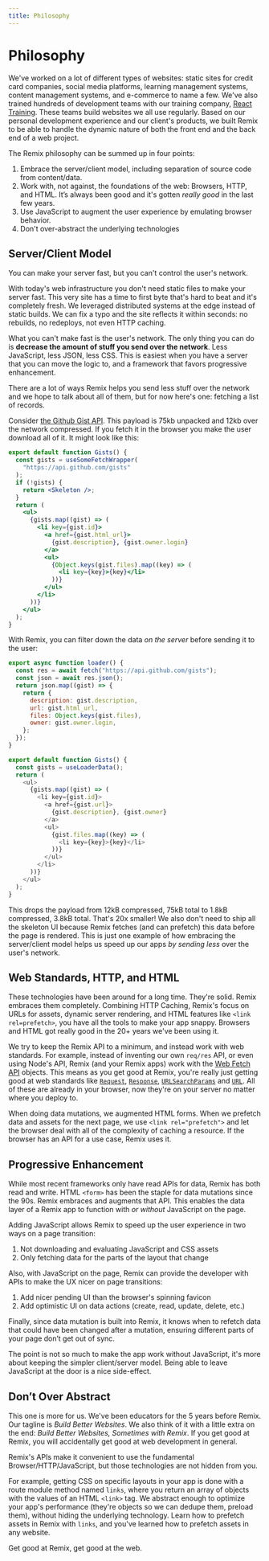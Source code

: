 ```yaml
---
title: Philosophy
---
```


# Philosophy

We've worked on a lot of different types of websites: static sites for credit card companies, social media platforms, learning management systems, content management systems, and e-commerce to name a few. We've also trained hundreds of development teams with our training company, [React Training](https://reacttraining.com). These teams build websites we all use regularly. Based on our personal development experience and our client's products, we built Remix to be able to handle the dynamic nature of both the front end and the back end of a web project.

The Remix philosophy can be summed up in four points:

1. Embrace the server/client model, including separation of source code from content/data.
2. Work with, not against, the foundations of the web: Browsers, HTTP, and HTML. It’s always been good and it's gotten _really good_ in the last few years.
3. Use JavaScript to augment the user experience by emulating browser behavior.
4. Don't over-abstract the underlying technologies

## Server/Client Model

You can make your server fast, but you can't control the user's network.

With today's web infrastructure you don't need static files to make your server fast. This very site has a time to first byte that's hard to beat and it's completely fresh. We leveraged distributed systems at the edge instead of static builds. We can fix a typo and the site reflects it within seconds: no rebuilds, no redeploys, not even HTTP caching.

What you can't make fast is the user's network. The only thing you can do is **decrease the amount of stuff you send over the network**. Less JavaScript, less JSON, less CSS. This is easiest when you have a server that you can move the logic to, and a framework that favors progressive enhancement.

There are a lot of ways Remix helps you send less stuff over the network and we hope to talk about all of them, but for now here's one: fetching a list of records.

Consider [the Github Gist API](https://api.github.com/gists). This payload is 75kb unpacked and 12kb over the network compressed. If you fetch it in the browser you make the user download all of it. It might look like this:

```jsx
export default function Gists() {
  const gists = useSomeFetchWrapper(
    "https://api.github.com/gists"
  );
  if (!gists) {
    return <Skeleton />;
  }
  return (
    <ul>
      {gists.map((gist) => (
        <li key={gist.id}>
          <a href={gist.html_url}>
            {gist.description}, {gist.owner.login}
          </a>
          <ul>
            {Object.keys(gist.files).map((key) => (
              <li key={key}>{key}</li>
            ))}
          </ul>
        </li>
      ))}
    </ul>
  );
}
```

With Remix, you can filter down the data _on the server_ before sending it to the user:

```js [1-11]
export async function loader() {
  const res = await fetch("https://api.github.com/gists");
  const json = await res.json();
  return json.map((gist) => {
    return {
      description: gist.description,
      url: gist.html_url,
      files: Object.keys(gist.files),
      owner: gist.owner.login,
    };
  });
}

export default function Gists() {
  const gists = useLoaderData();
  return (
    <ul>
      {gists.map((gist) => (
        <li key={gist.id}>
          <a href={gist.url}>
            {gist.description}, {gist.owner}
          </a>
          <ul>
            {gist.files.map((key) => (
              <li key={key}>{key}</li>
            ))}
          </ul>
        </li>
      ))}
    </ul>
  );
}
```

This drops the payload from 12kB compressed, 75kB total to 1.8kB compressed, 3.8kB total. That's 20x smaller! We also don't need to ship all the skeleton UI because Remix fetches (and can prefetch) this data before the page is rendered. This is just one example of how embracing the server/client model helps us speed up our apps _by sending less_ over the user's network.

## Web Standards, HTTP, and HTML

These technologies have been around for a long time. They're solid. Remix embraces them completely. Combining HTTP Caching, Remix's focus on URLs for assets, dynamic server rendering, and HTML features like `<link rel=prefetch>`, you have all the tools to make your app snappy. Browsers and HTML got really good in the 20+ years we've been using it.

We try to keep the Remix API to a minimum, and instead work with web standards. For example, instead of inventing our own `req/res` API, or even using Node's API, Remix (and your Remix apps) work with the [Web Fetch API](https://developer.mozilla.org/en-US/docs/Web/API/Fetch_API) objects. This means as you get good at Remix, you're really just getting good at web standards like [`Request`](https://developer.mozilla.org/en-US/docs/Web/API/Request), [`Response`](https://developer.mozilla.org/en-US/docs/Web/API/Response), [`URLSearchParams`](https://developer.mozilla.org/en-US/docs/Web/API/URLSearchParams) and [`URL`](https://developer.mozilla.org/en-US/docs/Web/API/URL). All of these are already in your browser, now they're on your server no matter where you deploy to.

When doing data mutations, we augmented HTML forms. When we prefetch data and assets for the next page, we use `<link rel="prefetch">` and let the browser deal with all of the complexity of caching a resource. If the browser has an API for a use case, Remix uses it.

## Progressive Enhancement

While most recent frameworks only have read APIs for data, Remix has both read and write. HTML `<form>` has been the staple for data mutations since the 90s. Remix embraces and augments that API. This enables the data layer of a Remix app to function with _or without_ JavaScript on the page.

Adding JavaScript allows Remix to speed up the user experience in two ways on a page transition:

1. Not downloading and evaluating JavaScript and CSS assets
2. Only fetching data for the parts of the layout that change

Also, with JavaScript on the page, Remix can provide the developer with APIs to make the UX nicer on page transitions:

1. Add nicer pending UI than the browser's spinning favicon
2. Add optimistic UI on data actions (create, read, update, delete, etc.)

Finally, since data mutation is built into Remix, it knows when to refetch data that could have been changed after a mutation, ensuring different parts of your page don’t get out of sync.

The point is not so much to make the app work without JavaScript, it's more about keeping the simpler client/server model. Being able to leave JavaScript at the door is a nice side-effect.

## Don’t Over Abstract

This one is more for us. We've been educators for the 5 years before Remix. Our tagline is _Build Better Websites_. We also think of it with a little extra on the end: _Build Better Websites, Sometimes with Remix_. If you get good at Remix, you will accidentally get good at web development in general.

Remix's APIs make it convenient to use the fundamental Browser/HTTP/JavaScript, but those technologies are not hidden from you.

For example, getting CSS on specific layouts in your app is done with a route module method named `links`, where you return an array of objects with the values of an HTML `<link>` tag. We abstract enough to optimize your app's performance (they're objects so we can dedupe them, preload them), without hiding the underlying technology. Learn how to prefetch assets in Remix with `links`, and you've learned how to prefetch assets in any website.

Get good at Remix, get good at the web.
